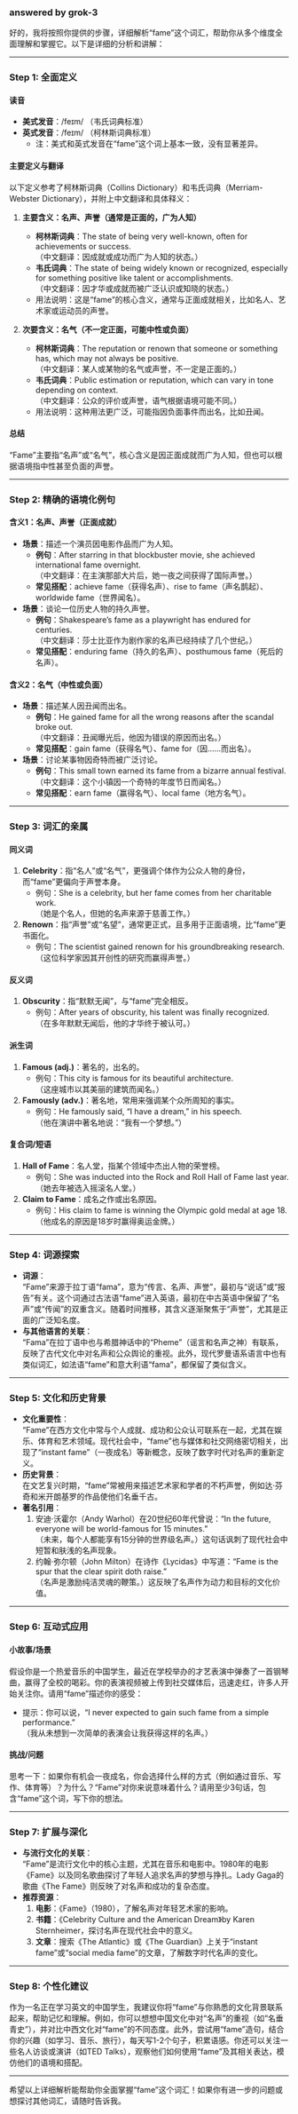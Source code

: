 ### answered by grok-3
好的，我将按照你提供的步骤，详细解析“fame”这个词汇，帮助你从多个维度全面理解和掌握它。以下是详细的分析和讲解：

---

### Step 1: 全面定义

#### 读音
- **美式发音**：/feɪm/ （韦氏词典标准）
- **英式发音**：/feɪm/ （柯林斯词典标准）
  - 注：美式和英式发音在“fame”这个词上基本一致，没有显著差异。

#### 主要定义与翻译
以下定义参考了柯林斯词典（Collins Dictionary）和韦氏词典（Merriam-Webster Dictionary），并附上中文翻译和具体释义：

1. **主要含义：名声、声誉（通常是正面的，广为人知）**
   - **柯林斯词典**：The state of being very well-known, often for achievements or success.  
     （中文翻译：因成就或成功而广为人知的状态。）
   - **韦氏词典**：The state of being widely known or recognized, especially for something positive like talent or accomplishments.  
     （中文翻译：因才华或成就而被广泛认识或知晓的状态。）
   - 用法说明：这是“fame”的核心含义，通常与正面成就相关，比如名人、艺术家或运动员的声誉。

2. **次要含义：名气（不一定正面，可能中性或负面）**
   - **柯林斯词典**：The reputation or renown that someone or something has, which may not always be positive.  
     （中文翻译：某人或某物的名气或声誉，不一定是正面的。）
   - **韦氏词典**：Public estimation or reputation, which can vary in tone depending on context.  
     （中文翻译：公众的评价或声誉，语气根据语境可能不同。）
   - 用法说明：这种用法更广泛，可能指因负面事件而出名，比如丑闻。

#### 总结
“Fame”主要指“名声”或“名气”，核心含义是因正面成就而广为人知，但也可以根据语境指中性甚至负面的声誉。

---

### Step 2: 精确的语境化例句

#### 含义1：名声、声誉（正面成就）
- **场景**：描述一个演员因电影作品而广为人知。
  - **例句**：After starring in that blockbuster movie, she achieved international fame overnight.  
    （中文翻译：在主演那部大片后，她一夜之间获得了国际声誉。）
  - **常见搭配**：achieve fame（获得名声）、rise to fame（声名鹊起）、worldwide fame（世界闻名）。
- **场景**：谈论一位历史人物的持久声誉。
  - **例句**：Shakespeare’s fame as a playwright has endured for centuries.  
    （中文翻译：莎士比亚作为剧作家的名声已经持续了几个世纪。）
  - **常见搭配**：enduring fame（持久的名声）、posthumous fame（死后的名声）。

#### 含义2：名气（中性或负面）
- **场景**：描述某人因丑闻而出名。
  - **例句**：He gained fame for all the wrong reasons after the scandal broke out.  
    （中文翻译：丑闻曝光后，他因为错误的原因而出名。）
  - **常见搭配**：gain fame（获得名气）、fame for（因……而出名）。
- **场景**：讨论某事物因奇特而被广泛讨论。
  - **例句**：This small town earned its fame from a bizarre annual festival.  
    （中文翻译：这个小镇因一个奇特的年度节日而闻名。）
  - **常见搭配**：earn fame（赢得名气）、local fame（地方名气）。

---

### Step 3: 词汇的亲属

#### 同义词
1. **Celebrity**：指“名人”或“名气”，更强调个体作为公众人物的身份，而“fame”更偏向于声誉本身。
   - 例句：She is a celebrity, but her fame comes from her charitable work.  
     （她是个名人，但她的名声来源于慈善工作。）
2. **Renown**：指“声誉”或“名望”，通常更正式，且多用于正面语境，比“fame”更书面化。
   - 例句：The scientist gained renown for his groundbreaking research.  
     （这位科学家因其开创性的研究而赢得声誉。）

#### 反义词
1. **Obscurity**：指“默默无闻”，与“fame”完全相反。
   - 例句：After years of obscurity, his talent was finally recognized.  
     （在多年默默无闻后，他的才华终于被认可。）

#### 派生词
1. **Famous (adj.)**：著名的，出名的。
   - 例句：This city is famous for its beautiful architecture.  
     （这座城市以其美丽的建筑而闻名。）
2. **Famously (adv.)**：著名地，常用来强调某个众所周知的事实。
   - 例句：He famously said, “I have a dream,” in his speech.  
     （他在演讲中著名地说：“我有一个梦想。”）

#### 复合词/短语
1. **Hall of Fame**：名人堂，指某个领域中杰出人物的荣誉榜。
   - 例句：She was inducted into the Rock and Roll Hall of Fame last year.  
     （她去年被选入摇滚名人堂。）
2. **Claim to Fame**：成名之作或出名原因。
   - 例句：His claim to fame is winning the Olympic gold medal at age 18.  
     （他成名的原因是18岁时赢得奥运金牌。）

---

### Step 4: 词源探索

- **词源**：  
  “Fame”来源于拉丁语“fama”，意为“传言、名声、声誉”，最初与“说话”或“报告”有关。这个词通过古法语“fame”进入英语，最初在中古英语中保留了“名声”或“传闻”的双重含义。随着时间推移，其含义逐渐聚焦于“声誉”，尤其是正面的广泛知名度。
- **与其他语言的关联**：  
  “Fama”在拉丁语中也与希腊神话中的“Pheme”（谣言和名声之神）有联系，反映了古代文化中对名声和公众舆论的重视。此外，现代罗曼语系语言中也有类似词汇，如法语“fame”和意大利语“fama”，都保留了类似含义。

---

### Step 5: 文化和历史背景

- **文化重要性**：  
  “Fame”在西方文化中常与个人成就、成功和公众认可联系在一起，尤其在娱乐、体育和艺术领域。现代社会中，“fame”也与媒体和社交网络密切相关，出现了“instant fame”（一夜成名）等新概念，反映了数字时代对名声的重新定义。
- **历史背景**：  
  在文艺复兴时期，“fame”常被用来描述艺术家和学者的不朽声誉，例如达·芬奇和米开朗基罗的作品使他们名垂千古。
- **著名引用**：  
  1. 安迪·沃霍尔（Andy Warhol）在20世纪60年代曾说：“In the future, everyone will be world-famous for 15 minutes.”  
     （未来，每个人都能享有15分钟的世界级名声。）这句话讽刺了现代社会中短暂和肤浅的名声现象。
  2. 约翰·弥尔顿（John Milton）在诗作《Lycidas》中写道：“Fame is the spur that the clear spirit doth raise.”  
     （名声是激励纯洁灵魂的鞭策。）这反映了名声作为动力和目标的文化价值。

---

### Step 6: 互动式应用

#### 小故事/场景
假设你是一个热爱音乐的中国学生，最近在学校举办的才艺表演中弹奏了一首钢琴曲，赢得了全校的喝彩。你的表演视频被上传到社交媒体后，迅速走红，许多人开始关注你。请用“fame”描述你的感受：  
- 提示：你可以说，“I never expected to gain such fame from a simple performance.”  
  （我从未想到一次简单的表演会让我获得这样的名声。）

#### 挑战/问题
思考一下：如果你有机会一夜成名，你会选择什么样的方式（例如通过音乐、写作、体育等）？为什么？“Fame”对你来说意味着什么？请用至少3句话，包含“fame”这个词，写下你的想法。

---

### Step 7: 扩展与深化

- **与流行文化的关联**：  
  “Fame”是流行文化中的核心主题，尤其在音乐和电影中。1980年的电影《Fame》以及同名歌曲探讨了年轻人追求名声的梦想与挣扎。Lady Gaga的歌曲《The Fame》则反映了对名声和成功的复杂态度。
- **推荐资源**：  
  1. **电影**：《Fame》（1980），了解名声对年轻艺术家的影响。  
  2. **书籍**：《Celebrity Culture and the American Dream》by Karen Sternheimer，探讨名声在现代社会中的意义。  
  3. **文章**：搜索《The Atlantic》或《The Guardian》上关于“instant fame”或“social media fame”的文章，了解数字时代名声的变化。

---

### Step 8: 个性化建议

作为一名正在学习英文的中国学生，我建议你将“fame”与你熟悉的文化背景联系起来，帮助记忆和理解。例如，你可以想想中国文化中对“名声”的重视（如“名垂青史”），并对比中西文化对“fame”的不同态度。此外，尝试用“fame”造句，结合你的兴趣（如学习、音乐、旅行），每天写1-2个句子，积累语感。你还可以关注一些名人访谈或演讲（如TED Talks），观察他们如何使用“fame”及其相关表达，模仿他们的语境和搭配。

---

希望以上详细解析能帮助你全面掌握“fame”这个词汇！如果你有进一步的问题或想探讨其他词汇，请随时告诉我。